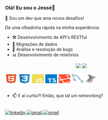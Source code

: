 ### Olá! Eu sou o Jessé👋


🚀 Sou um dev que ama novos desafios!

Dá uma olhadinha rápida na minha experiência:

- 🛠️ Desenvolvimento de API's RESTful
- 📑 Migrações de dados
- 👾 Análise e resolução de bugs
- 📊 Desenvolvimento de relatórios



<div align="center">
  <a href="https://github.com/Jesse-js"></a>
  <img height="180em" src="https://github-readme-stats.vercel.app/api?username=Jesse-js&show_icons=true&theme=chartreuse-dark&include_all_commits=true&count_private=true"/>
  <img height="180em" src="https://github-readme-stats.vercel.app/api/top-langs/?username=Jesse-js&layout=compact&langs_count=7&theme=chartreuse-dark"/>
</div>
<div style="display: inline_block"><br>
  <img align="center" alt="HTML" height="30" width="40" src="https://raw.githubusercontent.com/devicons/devicon/master/icons/html5/html5-original.svg">
  <img align="center" alt="CSS" height="30" width="40" src="https://raw.githubusercontent.com/devicons/devicon/master/icons/css3/css3-original.svg">
  <img align="center" alt="Js" height="30" width="40" src="https://github.com/devicons/devicon/blob/master/icons/javascript/javascript-plain.svg">
  <img align="center" alt="Ts" height="30" width="40" src="https://github.com/devicons/devicon/blob/master/icons/typescript/typescript-plain.svg">
  <img align="center" alt="Laravel" height="30" width="40" src="https://github.com/devicons/devicon/blob/master/icons/laravel/laravel-plain.svg">
  <img align="center" alt="MySQL" height="30" width="40" src="https://github.com/devicons/devicon/blob/master/icons/mysql/mysql-plain.svg">
  <img align="center" alt="MSSQL" height="30" width="40" src="https://github.com/devicons/devicon/blob/master/icons/microsoftsqlserver/microsoftsqlserver-plain.svg">
</div>
<ul>
<br>
  <li> 📫 E aí curtiu?! Então, que tal um networking? </li>
</ul>

<div style="display: inline_block"><br>
 <a href="https://www.linkedin.com/in/jess%C3%A9-jorge-santana-a6b397194/">
  <img align="center" alt="linkedin"  src="https://img.shields.io/badge/LinkedIn-0077B5?style=for-the-badge&logo=linkedin&logoColor=white">
 </a>
  <a href="mailto:jessejorgejjs@gmail.com">
  <img align="center" alt="gmail"  src="https://img.shields.io/badge/Gmail-D14836?style=for-the-badge&logo=gmail&logoColor=white">
 </a>
 <a href="mailto:jesse-jjs@hotmail.com">
  <img align="center" alt="gmail"  src="https://img.shields.io/badge/Microsoft_Outlook-0078D4?style=for-the-badge&logo=microsoft-outlook&logoColor=white">
 </a>
</div>

